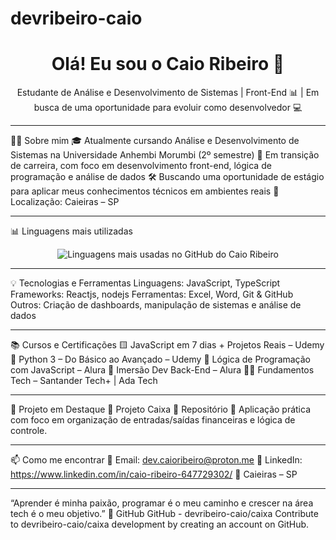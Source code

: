 # devribeiro-caio
<h1 align="center">Olá! Eu sou o Caio Ribeiro 👋</h1>

<p align="center">
  Estudante de Análise e Desenvolvimento de Sistemas | Front-End 📊 | Em busca de uma oportunidade para evoluir como desenvolvedor 💻
</p>

---

👨‍💻 Sobre mim
🎓 Atualmente cursando Análise e Desenvolvimento de Sistemas na Universidade Anhembi Morumbi (2º semestre)
🚀 Em transição de carreira, com foco em desenvolvimento front-end, lógica de programação e análise de dados
🛠️ Buscando uma oportunidade de estágio para aplicar meus conhecimentos técnicos em ambientes reais
📍 Localização: Caieiras – SP

---

📊 Linguagens mais utilizadas
<p align="center">
  <img src="https://github-readme-stats.vercel.app/api/top-langs/?username=devribeiro-caio&layout=compact&langs_count=6&theme=dark" alt="Linguagens mais usadas no GitHub do Caio Ribeiro"/>
</p>

---

💡 Tecnologias e Ferramentas
Linguagens: JavaScript, TypeScript
Frameworks: Reactjs, nodejs
Ferramentas: Excel, Word, Git & GitHub
Outros: Criação de dashboards, manipulação de sistemas e análise de dados

---

📚 Cursos e Certificações
🟨 JavaScript em 7 dias + Projetos Reais – Udemy
🐍 Python 3 – Do Básico ao Avançado – Udemy
🧠 Lógica de Programação com JavaScript – Alura
🔧 Imersão Dev Back-End – Alura
🧑‍💼 Fundamentos Tech – Santander Tech+ | Ada Tech

---

🧪 Projeto em Destaque
🔹 Projeto Caixa
📂 Repositório
🧾 Aplicação prática com foco em organização de entradas/saídas financeiras e lógica de controle.

---

📫 Como me encontrar
📧 Email: dev.caioribeiro@proton.me
🔗 LinkedIn: https://www.linkedin.com/in/caio-ribeiro-647729302/
📍 Caieiras – SP

---

“Aprender é minha paixão, programar é o meu caminho e crescer na área tech é o meu objetivo.” 🚀
GitHub
GitHub - devribeiro-caio/caixa
Contribute to devribeiro-caio/caixa development by creating an account on GitHub.
